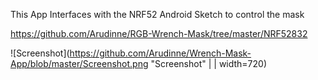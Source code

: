 This App Interfaces with the NRF52 Android Sketch to control the mask

https://github.com/Arudinne/RGB-Wrench-Mask/tree/master/NRF52832

![Screenshot](https://github.com/Arudinne/Wrench-Mask-App/blob/master/Screenshot.png "Screenshot" | | width=720)

